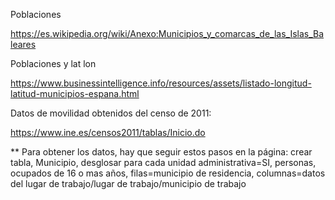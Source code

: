 Poblaciones

https://es.wikipedia.org/wiki/Anexo:Municipios_y_comarcas_de_las_Islas_Baleares

Poblaciones y lat lon

https://www.businessintelligence.info/resources/assets/listado-longitud-latitud-municipios-espana.html

Datos de movilidad obtenidos del censo de 2011:

https://www.ine.es/censos2011/tablas/Inicio.do

** Para obtener los datos, hay que seguir estos pasos en la página: crear tabla, Municipio, desglosar para cada unidad administrativa=SI, personas, ocupados de 16 o mas años, filas=municipio de residencia, columnas=datos del lugar de trabajo/lugar de trabajo/municipio de trabajo
